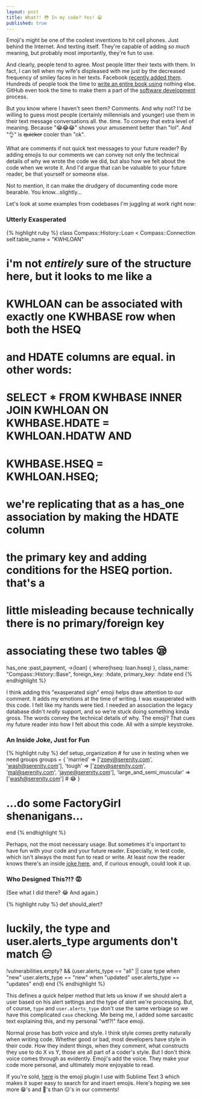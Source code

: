```yaml
---
layout: post
title: What?! 😳 In my code? Yes! 😁
published: true
---
```


Emoji's might be one of the coolest inventions to hit cell phones. Just behind the Internet. And texting itself. They're capable of adding _so much_ meaning, but probably most importantly, they're fun to use.

And clearly, people tend to agree. Most people litter their texts with them. In fact, I can tell when my wife's displeased with me just by the decreased frequency of smiley faces in her texts. Facebook [recently added them](http://newsroom.fb.com/news/2016/02/reactions-now-available-globally/). Hundreds of people took the time to [write an entire book using](http://www.emojidick.com/) nothing else. GitHub even took the time to make them a part of the [software development](https://github.com/blog/2119-add-reactions-to-pull-requests-issues-and-comments) process.

But you know where I haven't seen them? Comments. And why not? I'd be willing to guess most people (certainly millennials and younger) use them in their text message conversations all. the. time. To convey that extra level of meaning. Because "😂😂😂" shows your amusement better than "lol". And "👌" is <del>quicker</del> cooler than "ok".

What are comments if not quick text messages to your future reader? By adding emojis to our comments we can convey not only the technical details of why we wrote the code we did, but also how we felt about the code when we wrote it. And I'd argue that can be valuable to your future reader, be that yourself or someone else.

Not to mention, it can make the drudgery of documenting code more bearable. You know...slightly...

Let's look at some examples from codebases I'm juggling at work right now:

### Utterly Exasperated

{% highlight ruby %}
class Compass::History::Loan < Compass::Connection
  self.table_name = "KWHLOAN"

  # i'm not _entirely_ sure of the structure here, but it looks to me like a
  # KWHLOAN can be associated with exactly one KWHBASE row when both the HSEQ
  # and HDATE columns are equal. in other words:
  #
  # SELECT * FROM KWHBASE INNER JOIN KWHLOAN ON KWHBASE.HDATE = KWHLOAN.HDATW AND
  #                                             KWHBASE.HSEQ = KWHLOAN.HSEQ;
  #
  # we're replicating that as a has_one association by making the HDATE column
  # the primary key and adding conditions for the HSEQ portion. that's a
  # little misleading because technically there is no primary/foreign key
  # associating these two tables 😪
  has_one :past_payment, ->(loan) {
    where(hseq: loan.hseq)
  }, class_name: "Compass::History::Base", foreign_key: :hdate,
                                           primary_key: :hdate
end
{% endhighlight %}

I think adding this "exasperated sigh" emoji helps draw attention to our comment. It adds my emotions at the time of writing. I was exasperated with this code. I felt like my hands were tied. I needed an association the legacy database didn't _really_ support, and so we're stuck doing something kinda gross. The words convey the technical details of why. The emoji? That cues my future reader into how I felt about this code. All with a simple keystroke.

### An Inside Joke, Just for Fun

{% highlight ruby %}
def setup_organization # for use in testing when we need groups
  groups = {
    'married' => ['zoey@serenity.com', 'wash@serenity.com'],
    'tough' => ['zoey@serenity.com', 'mal@serenity.com', 'jayne@serenity.com'],
    'large_and_semi_muscular' => ['wash@serenity.com'] # 😂
  }

  # ...do some FactoryGirl shenanigans...
end
{% endhighlight %}

Perhaps, not the most necessary usage. But sometimes it's important to have fun with your code and your future reader. Especially, in test code, which isn't always the most fun to read or write. At least now the reader knows there's an inside [joke here](https://youtu.be/sBprC7i97-g?t=494), and, if curious enough, could look it up.

### Who Designed This?!? 😡

(See what I did there? 😂 And again.)

{% highlight ruby %}
def should_alert?
  # luckily, the type and user.alerts_type arguments don't match 😑
  !vulnerabilities.empty? &&
    (user.alerts_type == "all" || case type
                                    when "new"
                                      user.alerts_type == "new"
                                    when "updated"
                                      user.alerts_type == "updates"
                                  end)
end
{% endhighlight %}

This defines a quick helper method that lets us know if we should alert a user based on his alert settings and the type of alert we're processing. But, of course, `type` and `user.alerts_type` don't use the same verbiage so we have this complicated `case` checking. Me being me, I added some sarcastic text explaining this, and my personal "wtf?!" face emoji.

Normal prose has both voice and style. I think style comes pretty naturally when writing code. Whether good or bad, most developers have style in their code. How they indent things, when they comment, what constructs they use to do X vs Y, those are all part of a coder's style. But I don't think voice comes through as evidently. Emoji's add the voice. They make your code more personal, and ultimately more enjoyable to read.

If you're sold, [here](https://packagecontrol.io/packages/Emoji) is the emoji plugin I use with Sublime Text 3 which makes it super easy to search for and insert emojis. Here's hoping we see more 😁's and 💯's than 😑's in our comments!
